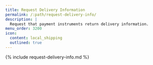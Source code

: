 ```yaml
---
title: Request Delivery Information
permalink: /:path/request-delivery-info/
description: |
  Request that payment instruments return delivery information.
menu_order: 3200
icon:
  content: local_shipping
  outlined: true
---
```


{% include request-delivery-info.md %}
